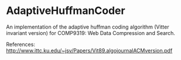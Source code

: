 # AdaptiveHuffmanCoder
An implementation of the adaptive huffman coding algorithm (Vitter invariant version) for COMP9319: Web Data Compression and Search.

References:
http://www.ittc.ku.edu/~jsv/Papers/Vit89.algojournalACMversion.pdf

